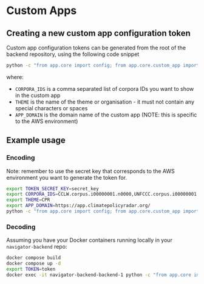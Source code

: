 # Custom Apps

## Creating a new custom app configuration token

Custom app configuration tokens can be generated from the root of the backend
repository, using the following code snippet

```bash
python -c "from app.core import config; from app.core.custom_app import create_configuration_token; print(create_configuration_token('CORPORA_IDS;THEME;APP_DOMAIN'))"
```

where:

- `CORPORA_IDS` is a comma separated list of corpora IDs you want to show in the
  custom app
- `THEME` is the name of the theme or organisation - it must not contain any
  special characters or spaces
- `APP_DOMAIN` is the domain name of the custom app (NOTE: this is specific to
  the AWS environment)

## Example usage

### Encoding

Note: remember to use the secret key that corresponds to the AWS environment you
want to generate the token for.

```bash
export TOKEN_SECRET_KEY=secret_key
export CORPORA_IDS=CCLW.corpus.i00000001.n0000,UNFCCC.corpus.i00000001.n0000
export THEME=CPR
export APP_DOMAIN=https://app.climatepolicyradar.org/
python -c "from app.core import config; from app.core.custom_app import create_configuration_token; print(create_configuration_token('$CORPORA_IDS;$THEME;$APP_DOMAIN'))"
```

### Decoding

Assuming you have your Docker containers running locally in your `navigator-backend`
repo:

```bash
docker compose build
docker compose up -d
export TOKEN=token
docker exec -it navigator-backend-backend-1 python -c "from app.core import config; from app.core.custom_app import decode_configuration_token; print(decode_configuration_token('$TOKEN', '$APP_DOMAIN'))"
```
